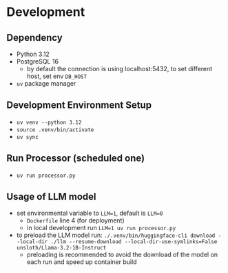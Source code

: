 # Development

## Dependency
* Python 3.12
* PostgreSQL 16
  * by default the connection is using localhost:5432, to set different host, set env `DB_HOST`
* `uv` package manager

## Development Environment Setup
* `uv venv --python 3.12`
* `source .venv/bin/activate`
* `uv sync`

## Run Processor (scheduled one)
* `uv run processor.py`

## Usage of LLM model
* set environmental variable to `LLM=1`, default is `LLM=0`
  * `Dockerfile` line 4 (for deployment)
  * in local development run `LLM=1 uv run processor.py`
* to preload the LLM model run: `./.venv/bin/huggingface-cli download --local-dir ./llm --resume-download --local-dir-use-symlinks=False unsloth/Llama-3.2-1B-Instruct`
  * preloading is recommended to avoid the download of the model on each run and speed up container build
